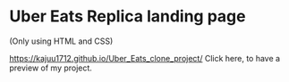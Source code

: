 # Uber Eats Replica landing page
(Only using HTML and CSS)


https://kajuu1712.github.io/Uber_Eats_clone_project/
Click here, to have a preview of my project.
